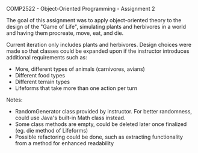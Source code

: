 COMP2522 - Object-Oriented Programming - Assignment 2

The goal of this assignment was to apply object-oriented theory to the design of the "Game of Life", simulating plants and herbivores in a world and having them procreate, move, eat, and die.

Current iteration only includes plants and herbivores. Design choices were made so that classes could be expanded upon if the instructor introduces additional requirements such as:
- More, different types of animals (carnivores, avians)
- Different food types
- Different terrain types
- Lifeforms that take more than one action per turn

Notes:
- RandomGenerator class provided by instructor. For better randomness, could use Java's built-in Math class instead.
- Some class methods are empty, could be deleted later once finalized (eg. die method of Lifeforms)
- Possible refactoring could be done, such as extracting functionality from a method for enhanced readability
